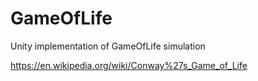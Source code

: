 # GameOfLife
Unity implementation of GameOfLife simulation

https://en.wikipedia.org/wiki/Conway%27s_Game_of_Life
